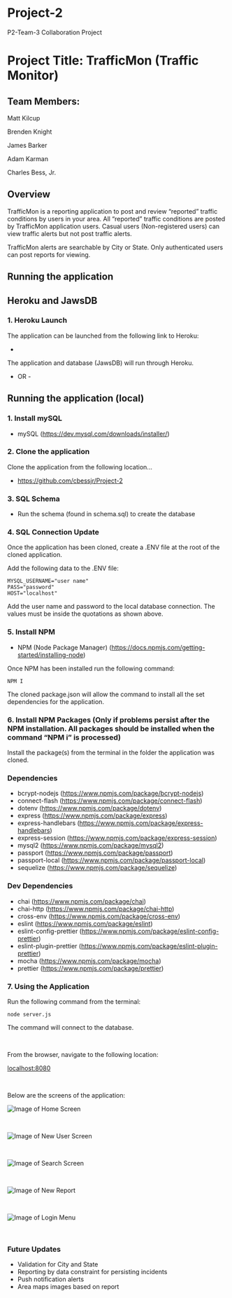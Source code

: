 # Project-2
P2-Team-3 Collaboration Project

# Project Title: TrafficMon (Traffic Monitor)

## Team Members:


Matt Kilcup <p>
Brenden Knight <p>
James Barker <p>
Adam Karman <p>
Charles Bess, Jr.


## Overview

TrafficMon is a reporting application to post and review “reported” traffic conditions by users in your area. All “reported” traffic conditions are posted by TrafficMon application users. Casual users (Non-registered users) can view traffic alerts but not post traffic alerts.

TrafficMon alerts are searchable by City or State. Only authenticated users can post reports for viewing.


## Running the application

## Heroku and JawsDB


### 1. Heroku Launch

The application can be launched from the following link to Heroku:

- 

The application and database (JawsDB) will run through Heroku.


- OR - 




## Running the application (local)


### 1. Install mySQL

- mySQL (https://dev.mysql.com/downloads/installer/)


### 2. Clone the application

Clone the application from the following location... 

- https://github.com/cbessjr/Project-2


### 3. SQL Schema

- Run the schema (found in schema.sql) to create the database
   
 
### 4. SQL Connection Update
 
Once the application has been cloned, create a .ENV file at the root of the cloned application. 

Add the following data to the .ENV file:

```
MYSQL_USERNAME="user name"
PASS="password"
HOST="localhost"
```

Add the user name and password to the local database connection. The values must be inside the quotations as shown above.


### 5. Install NPM

- NPM (Node Package Manager) (https://docs.npmjs.com/getting-started/installing-node)

Once NPM has been installed run the following command:

```NPM I``` 

The cloned package.json will allow the command to install all the set dependencies for the application. 


### 6. Install NPM Packages (Only if problems persist after the NPM installation. All packages should be installed when the command “NPM i” is processed)

Install the package(s) from the terminal in the folder the application was cloned.

### Dependencies

- bcrypt-nodejs (https://www.npmjs.com/package/bcrypt-nodejs)
- connect-flash (https://www.npmjs.com/package/connect-flash)
- dotenv (https://www.npmjs.com/package/dotenv)
- express (https://www.npmjs.com/package/express)
- express-handlebars (https://www.npmjs.com/package/express-handlebars)
- express-session (https://www.npmjs.com/package/express-session)
- mysql2 (https://www.npmjs.com/package/mysql2)
- passport (https://www.npmjs.com/package/passport)
- passport-local (https://www.npmjs.com/package/passport-local)
- sequelize (https://www.npmjs.com/package/sequelize)


### Dev Dependencies

- chai (https://www.npmjs.com/package/chai)
- chai-http (https://www.npmjs.com/package/chai-http)
- cross-env (https://www.npmjs.com/package/cross-env)
- eslint (https://www.npmjs.com/package/eslint)
- eslint-config-prettier (https://www.npmjs.com/package/eslint-config-prettier)
- eslint-plugin-prettier (https://www.npmjs.com/package/eslint-plugin-prettier)
- mocha (https://www.npmjs.com/package/mocha)
- prettier (https://www.npmjs.com/package/prettier)

 
### 7. Using the Application
 
Run the following command from the terminal:

```node server.js```

The command will connect to the database.

<br>

From the browser, navigate to the following location:

[localhost:8080](http:\\localhost:8080)

<br>
  
Below are the screens of the application:




![Image of Home Screen](https://github.com/cbessjr/Project-2/blob/master/public/img/Home_Screen.png)

<br>

![Image of New User Screen](https://github.com/cbessjr/Project-2/blob/master/public/img/New_User_Screen.png)

<br>

![Image of Search Screen](https://github.com/cbessjr/Project-2/blob/master/public/img/Search_Screen.png)

<br>

![Image of New Report](https://github.com/cbessjr/Project-2/blob/master/public/img/New_Report_Screen.png)

<br>

![Image of Login Menu](https://github.com/cbessjr/Project-2/blob/master/public/img/Login_Menu.png)

<br>



  
### Future Updates
  
- Validation for City and State
- Reporting by data constraint for persisting incidents
- Push notification alerts
- Area maps images based on report

